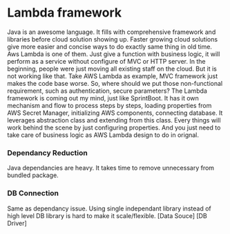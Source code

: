 # Lambda framework

Java is an awesome language. It fills with comprehensive framework and libraries before cloud solution showing up. Faster growing cloud solutions give more easier and concise ways to do exactly same thing in old time. Aws Lambda is one of them. Just give a function with business logic, it will perform as a service without configure of MVC or HTTP server. In the beginning, people were just moving all existing staff on the cloud. But it is not working like that. Take AWS Lambda as example, MVC framework just makes the code base worse. So, where should we put those non-functional requirement, such as authentication, secure parameters? The Lambda framework is coming out my mind, just like SprintBoot. It has it own mechanism and flow to process steps by steps, loading properties from AWS Secret Manager, initializing AWS components, connecting database. It leverages abstraction class and extending from this class. Every things will work behind the scene by just configuring properties. And you just need to take care of business logic as AWS Lambda design to do in orignal.

### Dependancy Reduction

Java dependancies are heavy. It takes time to remove unnecessary from bundled package.

### DB Connection

Same as dependancy issue. Using single independant library instead of high level DB library is hard to make it scale/flexible. [Data Souce] [DB Driver]
